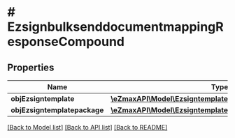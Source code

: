 # # EzsignbulksenddocumentmappingResponseCompound

## Properties

Name | Type | Description | Notes
------------ | ------------- | ------------- | -------------
**objEzsigntemplate** | [**\eZmaxAPI\Model\EzsigntemplateResponseCompound**](EzsigntemplateResponseCompound.md) |  | [optional]
**objEzsigntemplatepackage** | [**\eZmaxAPI\Model\EzsigntemplatepackageResponseCompound**](EzsigntemplatepackageResponseCompound.md) |  | [optional]

[[Back to Model list]](../../README.md#models) [[Back to API list]](../../README.md#endpoints) [[Back to README]](../../README.md)
